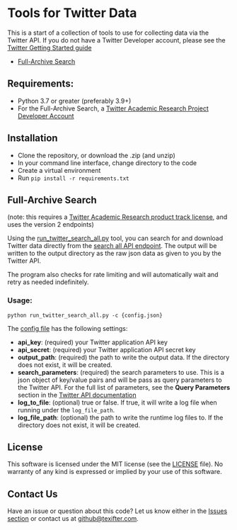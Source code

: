 # Tools for Twitter Data

This is a start of a collection of tools to use for collecting data via the Twitter API. If you do not have a Twitter Developer account, please see the [Twitter Getting Started guide](https://developer.twitter.com/en/docs/twitter-api/getting-started/guide)

-   [Full-Archive Search](#Full-Archive-Search)

## Requirements:
* Python 3.7 or greater (preferably 3.9+)
* For the Full-Archive Search, a [Twitter Academic Research Project Developer Account](https://developer.twitter.com/en/docs/projects/overview#product-track)

## Installation
* Clone the repository, or download the .zip (and unzip)
* In your command line interface, change directory to the code
* Create a virtual environment
* Run `pip install -r requirements.txt`

## Full-Archive Search

(note: this requires a [Twitter Academic Research product track license](https://developer.twitter.com/en/docs/twitter-api/tweets/search/introduction), and uses the version 2 endpoints)

Using the [run_twitter_search_all.py](./run_twitter_search_all.py) tool, you can search for and download Twitter data directly from the [search all API endpoint](https://developer.twitter.com/en/docs/twitter-api/tweets/search/api-reference/get-tweets-search-all). The output will be written to the output directory as the raw json data as given to you by the Twitter API.

The program also checks for rate limiting and will automatically wait and retry as needed indefinitely.

### Usage:

```
python run_twitter_search_all.py -c {config.json}
```

The [config file](./config.json) has the following settings:

-   **api_key**: (required) your Twitter application API key
-   **api_secret**: (required) your Twitter application API secret key
-   **output_path**: (required) the path to write the output data. If the directory does not exist, it will be created.
-   **search_parameters**: (required) the search parameters to use. This is a json object of key/value pairs and will be pass as query parameters to the Twitter API. For the full list of parameters, see the **Query Parameters** section in the [Twitter API documentation](https://developer.twitter.com/en/docs/twitter-api/tweets/search/api-reference/get-tweets-search-all)
-   **log_to_file**: (optional) true or false. If true, it will write a log file when running under the `log_file_path`.
-   **log_file_path**: (optional) the path to write the runtime log files to. If the directory does not exist, it will be created.

## License

This software is licensed under the MIT license (see the [LICENSE](./LICENSE) file). No warranty of any kind is expressed or implied by your use of this software.

## Contact Us
Have an issue or question about this code? Let us know either in the [Issues section](https://github.com/texifter/tools-for-twitter/issues) or contact us at [github@texifter.com](mailto:github@texifter.com).
